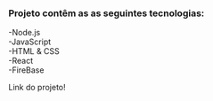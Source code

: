 ### Projeto contêm as as seguintes tecnologias:
 -Node.js <br>
 -JavaScript <br>
 -HTML & CSS <br>
 -React <br>
 -FireBase <br>
 
 <a src="https://tiktok---jornada-6860d.web.app">Link do projeto!</a>
